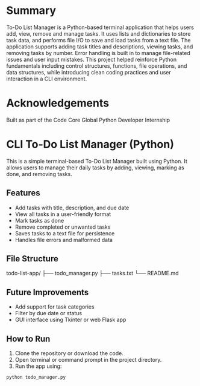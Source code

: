 # Summary

To-Do List Manager is a Python-based terminal application that helps users add, view, remove and  manage tasks. It uses lists and dictionaries to store task data, and performs file I/O to save and load tasks from a text file. The application supports adding task titles and descriptions, viewing tasks, and removing tasks by number. Error handling is built in to manage file-related issues and user input mistakes. This project helped reinforce Python fundamentals including control structures, functions, file operations, and data structures, while introducing clean coding practices and user interaction in a CLI environment.

# Acknowledgements

Built as part of the Code Core Global Python Developer Internship

# CLI To-Do List Manager (Python)

This is a simple terminal-based To-Do List Manager built using Python. It allows users to manage their daily tasks by adding, viewing, marking as done, and removing tasks.

## Features

- Add tasks with title, description, and due date
- View all tasks in a user-friendly format
- Mark tasks as done
- Remove completed or unwanted tasks
- Saves tasks to a text file for persistence
- Handles file errors and malformed data

## File Structure

todo-list-app/
├── todo_manager.py
├── tasks.txt
└── README.md


## Future Improvements

- Add support for task categories
- Filter by due date or status
- GUI interface using Tkinter or web Flask app


## How to Run

1. Clone the repository or download the code.
2. Open terminal or command prompt in the project directory.
3. Run the app using:

```bash
python todo_manager.py



